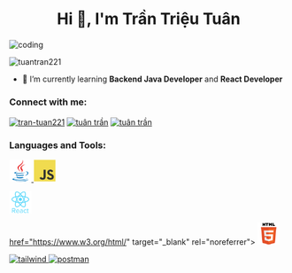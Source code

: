 <h1 align="center">Hi 👋, I'm Trần Triệu Tuân</h1>
<img align="center" height="400" width="1000" alt="coding" src="https://cdn.videoplasty.com/animation/chill-coding-programming-lo-fi-animation-stock-animation-21874-1024x576.jpg"><img/>
<p align="left"> <img src="https://komarev.com/ghpvc/?username=tuantran221&label=Profile%20views&color=0e75b6&style=flat" alt="tuantran221" /> </p>

- 🌱 I’m currently learning **Backend Java Developer** and **React Developer**

<h3 align="left">Connect with me:</h3>
<p align="left">
<a href="https://linkedin.com/in/tran-tuan221" target="blank"><img align="center" src="https://raw.githubusercontent.com/rahuldkjain/github-profile-readme-generator/master/src/images/icons/Social/linked-in-alt.svg" alt="tran-tuan221" height="30" width="40" /></a>
<a href="https://fb.com/tuân trần" target="blank"><img align="center" src="https://raw.githubusercontent.com/rahuldkjain/github-profile-readme-generator/master/src/images/icons/Social/facebook.svg" alt="tuân trần" height="30" width="40" /></a>
<a href="https://github.com/tuantran221" target="blank"><img align="center" src="https://raw.githubusercontent.com/rahuldkjain/github-profile-readme-generator/master/src/images/icons/Social/github.svg" alt="tuân trần" height="30" width="40" /></a>
</p>
</p>


<h3 align="left">Languages and Tools:</h3>
<a href="https://www.java.com" target="_blank" rel="noreferrer"> <img src="https://raw.githubusercontent.com/devicons/devicon/master/icons/java/java-original.svg" alt="java" width="40"
<a href="https://developer.mozilla.org/en-US/docs/Web/JavaScript" target="_blank" rel="noreferrer"> <img src="https://raw.githubusercontent.com/devicons/devicon/master/icons/javascript/javascript-original.svg" alt="javascript" width="40" height="40"/> 
  
<a href="https://reactjs.org/" target="_blank" rel="noreferrer"> <img src="https://raw.githubusercontent.com/devicons/devicon/master/icons/react/react-original-wordmark.svg" alt="react" width="40" height="40"/> 
  
href="https://www.w3.org/html/" target="_blank" rel="noreferrer"> <img src="https://raw.githubusercontent.com/devicons/devicon/master/icons/html5/html5-original-wordmark.svg" alt="html5" width="40" height="40"/> 
  
<a href="https://tailwindcss.com/" target="_blank" rel="noreferrer"> <img src="https://www.vectorlogo.zone/logos/tailwindcss/tailwindcss-icon.svg" alt="tailwind" width="40" height="40"/>
<a href="https://postman.com" target="_blank" rel="noreferrer"> <img src="https://www.vectorlogo.zone/logos/getpostman/getpostman-icon.svg" alt="postman" width="40" height="40"/> </a> <a href="https://reactjs.org/" target="_blank" rel="noreferrer">
                                                                      
                                                                      
